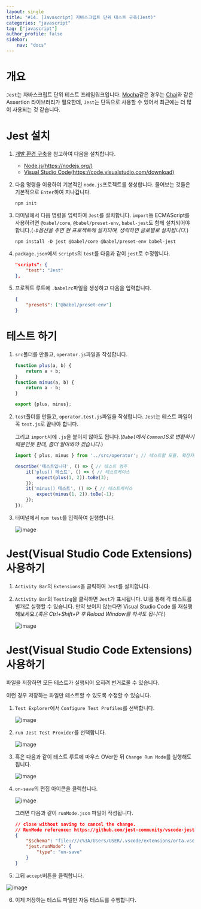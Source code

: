 ```yaml
---
layout: single
title: "#14. [Javascript] 자바스크립트 단위 테스트 구축(Jest)"
categories: "javascript"
tag: ["javascript"]
author_profile: false
sidebar: 
    nav: "docs"
---
```


# 개요

`Jest`는 자바스크립트 단위 테스트 프레임워크입니다. [Mocha](https://tango1202.github.io/javascript/javascript-mocha-chai/)같은 경우는 [Chai](https://tango1202.github.io/javascript/javascript-mocha-chai/)와 같은 Assertion 라이브러리가 필요한데, `Jest`는 단독으로 사용할 수 있어서 최근에는 더 많이 사용되는 것 같습니다.

# Jest 설치

1. [개발 환경 구축](https://tango1202.github.io/javascript/javascript-config/)을 참고하여 다음을 설치합니다.
    * [Node.js(https://nodejs.org/)](https://nodejs.org/)
    * [Visual Studio Code(https://code.visualstudio.com/download)](https://code.visualstudio.com/download)

2. 다음 명령을 이용하여 기본적인 `node.js`프로젝트를 생성합니다. 물어보는 것들은 기본적으로 `Enter`하여 지나갑니다.

    ```
    npm init
    ```

3. 터미널에서 다음 명령을 입력하여 `Jest`를 설치합니다. `import`등 ECMAScript를 사용하려면 `@babel/core`, `@babel/preset-env`, `babel-jest`도 함께 설치되어야 합니다.(*`-D`옵션을 주면 현 프로젝트에 설치되며, 생략하면 글로벌로 설치됩니다.*)  

    ```
    npm install -D jest @babel/core @babel/preset-env babel-jest 
    ```

4. `package.json`에서 `scripts`의 `test`를 다음과 같이 `jest`로 수정합니다.

    ```json
    "scripts": {
        "test": "Jest"
    },
    ```

5. 프로젝트 루트에 `.babelrc`파일을 생성하고 다음을 입력합니다.

    ```json
    {
        "presets": ["@babel/preset-env"]
    }
    ```

# 테스트 하기

1. `src`폴더를 만들고, `operator.js`파일을 작성합니다.

    ```javascript
    function plus(a, b) {
        return a + b;
    }
    function minus(a, b) {
        return a - b;
    }

    export {plus, minus};
    ```

2. `test`폴더를 만들고, `operator.test.js`파일을 작성합니다. `Jest`는 테스트 파일이 꼭 `test.js`로 끝나야 합니다.

    그리고 `import`시에 `.js`을 붙이지 않아도 됩니다.(*`Babel`에서 `CommonJ`S로 변환하기 때문인듯 한데, 좀더 알아봐야 겠습니다.*)

    ```javascript
    import { plus, minus } from '../src/operator'; // 테스트할 모듈. 확장자를 안붙여도 됩니다.

    describe('테스트입니다', () => { // 테스트 범주
        it('plus() 테스트', () => { // 테스트케이스
            expect(plus(1, 2)).toBe(3);
        });
        it('minus() 테스트', () => { // 테스트케이스
            expect(minus(1, 2)).toBe(-1);
        });
    });
    ```

3. 터미널에서 `npm test`를 입력하여 실행합니다.

    ![image](https://github.com/tango1202/tango1202.github.io/assets/133472501/6ec0699f-bf15-4edf-bf39-262c1287cadf)

# Jest(Visual Studio Code Extensions) 사용하기

1. `Activity Bar`의 `Extensions`을 클릭하여 `Jest`를 설치합니다.

2. `Activity Bar`의 `Testing`을 클릭하면 `Jest`가 표시됩니다. UI를 통해 각 테스트를 별개로 실행할 수 있습니다. 만약 보이지 않는다면 Visual Studio Code 를 재실행 해보세요.(*혹은 Ctrl+Shift+P 후 Reload Window를 하셔도 됩니다.*)

    ![image](https://github.com/tango1202/tango1202.github.io/assets/133472501/074da04b-24a0-4d76-92a1-6f88b360df9b)

# Jest(Visual Studio Code Extensions) 사용하기

파일을 저장하면 모든 테스트가 실행되어 오히려 번거로울 수 있습니다.

이런 경우 저장하는 파일만 테스트할 수 있도록 수정할 수 있습니다.

1. `Test Explorer`에서 `Configure Test Profiles`를 선택합니다.

    ![image](https://github.com/tango1202/tango1202.github.io/assets/133472501/369398b6-ee38-42c9-a736-30f9ddd281ab)


2. `run Jest Test Provider`를 선택합니다.

    ![image](https://github.com/tango1202/tango1202.github.io/assets/133472501/ea32a954-d8dc-4c5a-b3e3-6faa230a6577)

3. 혹은 다음과 같이 테스트 루트에 마우스 OVer한 뒤 `Change Run Mode`를 실행해도 됩니다.

    ![image](https://github.com/tango1202/tango1202.github.io/assets/133472501/ee041f7e-ab9c-45b8-bc70-c4493ae36c02)

4. `on-save`의 편집 아이콘을 클릭합니다.

    ![image](https://github.com/tango1202/tango1202.github.io/assets/133472501/df91546e-0a49-4b63-bcd8-d43d6094f5f4)

    그러면 다음과 같이 `runMode.json` 파일이 작성됩니다.

    ```json
    // close without saving to cancel the change.
    // RunMode reference: https://github.com/jest-community/vscode-jest#runmode
    {
        "$schema": "file:///c%3A/Users/USER/.vscode/extensions/orta.vscode-jest-6.2.1/syntaxes/ExtSettingsSchema.json",
        "jest.runMode": {
            "type": "on-save"
        }
    }
    ```

5. 그뒤 `accept`버튼을 클릭합니다.

![image](https://github.com/tango1202/tango1202.github.io/assets/133472501/cd31038f-91d8-46d0-80b8-9d418cc00f49)

6. 이제 저장하는 테스트 파일만 자동 테스트를 수행합니다.




